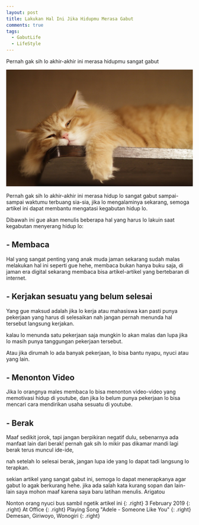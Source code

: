 ```yaml
---
layout: post
title: Lakukan Hal Ini Jika Hidupmu Merasa Gabut
comments: true
tags:
  - GabutLife
  - LifeStyle
---
```


Pernah gak sih lo akhir-akhir ini merasa hidupmu sangat gabut

![](https://raw.githubusercontent.com/adif48/blog/gh-pages/images/gabut.jpg)

Pernah gak sih lo akhir-akhir ini merasa hidup lo sangat gabut sampai-sampai waktumu terbuang sia-sia,
jika lo mengalaminya sekarang, semoga artikel ini dapat membantu mengatasi kegabutan hidup lo.

Dibawah ini gue akan menulis beberapa hal yang harus lo lakuin saat kegabutan menyerang hidup lo:

## - Membaca

Hal yang sangat penting yang anak muda jaman sekarang sudah malas melakukan hal ini seperti gue hehe,
membaca bukan hanya buku saja, di jaman era digital sekarang membaca bisa artikel-artikel yang bertebaran
di internet.

## - Kerjakan sesuatu yang belum selesai

Yang gue maksud adalah jika lo kerja atau mahasiswa kan pasti punya pekerjaan yang harus di selesaikan
nah jangan pernah menunda hal tersebut langsung kerjakan.

kalau lo menunda satu pekerjaan saja mungkin lo akan malas dan lupa jika lo masih punya tanggungan
pekerjaan tersebut.

Atau jika dirumah lo ada banyak pekerjaan, lo bisa bantu nyapu, nyuci atau yang lain.

## - Menonton Video

Jika lo orangnya males membaca lo bisa menonton video-video yang memotivasi hidup di youtube,
dan jika lo belum punya pekerjaan lo bisa mencari cara mendirikan usaha sesuatu di youtube.

## - Berak

Maaf sedikit jorok, tapi jangan berpikiran negatif dulu, sebenarnya ada manfaat lain dari berak!
pernah gak sih lo mikir pas dikamar mandi lagi berak terus muncul ide-ide,

nah setelah lo selesai berak, jangan lupa ide yang lo dapat tadi langsung lo terapkan.

sekian artikel yang sangat gabut ini, semoga lo dapat menerapkanya agar gabut lo agak berkurang hehe.
jika ada salah kata kurang sopan dan lain-lain saya mohon maaf karena saya baru latihan menulis.
Arigatou

Nonton orang nyuci bus sambil ngetik artikel ini
{: .right}
3 February 2019
{: .right}
At Office
{: .right}
Playing Song "Adele - Someone Like You"
{: .right}
Demesan, Giriwoyo, Wonogiri
{: .right}
